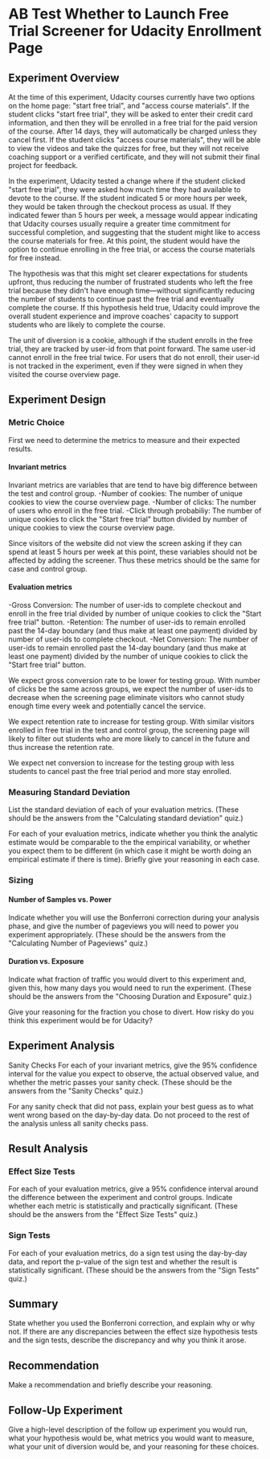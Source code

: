 # AB Test Whether to Launch Free Trial Screener for Udacity Enrollment Page

## Experiment Overview
At the time of this experiment, Udacity courses currently have two options on the home page: "start free trial", and "access course materials". If the student clicks "start free trial", they will be asked to enter their credit card information, and then they will be enrolled in a free trial for the paid version of the course. After 14 days, they will automatically be charged unless they cancel first. If the student clicks "access course materials", they will be able to view the videos and take the quizzes for free, but they will not receive coaching support or a verified certificate, and they will not submit their final project for feedback.

In the experiment, Udacity tested a change where if the student clicked "start free trial", they were asked how much time they had available to devote to the course. If the student indicated 5 or more hours per week, they would be taken through the checkout process as usual. If they indicated fewer than 5 hours per week, a message would appear indicating that Udacity courses usually require a greater time commitment for successful completion, and suggesting that the student might like to access the course materials for free. At this point, the student would have the option to continue enrolling in the free trial, or access the course materials for free instead. 

The hypothesis was that this might set clearer expectations for students upfront, thus reducing the number of frustrated students who left the free trial because they didn't have enough time—without significantly reducing the number of students to continue past the free trial and eventually complete the course. If this hypothesis held true, Udacity could improve the overall student experience and improve coaches' capacity to support students who are likely to complete the course.

The unit of diversion is a cookie, although if the student enrolls in the free trial, they are tracked by user-id from that point forward. The same user-id cannot enroll in the free trial twice. For users that do not enroll, their user-id is not tracked in the experiment, even if they were signed in when they visited the course overview page.

## Experiment Design
### Metric Choice
First we need to determine the metrics to measure and their expected results.

#### Invariant metrics
Invariant metrics are variables that are tend to have big difference between the test and control group.
-Number of cookies: The number of unique cookies to view the course overview page.
-Number of clicks: The number of users who enroll in the free trial.
-Click through probabiliy: The number of unique cookies to click the "Start free trial" button divided by number of unique cookies to view the course overview page. 

Since visitors of the website did not view the screen asking if they can spend at least 5 hours per week at this point, these variables should not be affected by adding the screener. Thus these metrics should be the same for case and control group.

#### Evaluation metrics
-Gross Conversion: The number of user-ids to complete checkout and enroll in the free trial divided by number of unique cookies to click the "Start free trial" button.
-Retention: The number of user-ids to remain enrolled past the 14-day boundary (and thus make at least one payment) divided by number of user-ids to complete checkout.
-Net Conversion: The number of user-ids to remain enrolled past the 14-day boundary (and thus make at least one payment) divided by the number of unique cookies to click the "Start free trial" button. 

We expect gross conversion rate to be lower for testing group. With number of clicks be the same across groups, we expect the number of user-ids to decrease when the screening page eliminate visitors who cannot study enough time every week and potentially cancel the service. 

We expect retention rate to increase for testing group. With similar visitors enrolled in free trial in the test and control group, the screening page will likely to filter out students who are more likely to cancel in the future and thus increase the retention rate.

We expect net conversion to increase for the testing group with less students to cancel past the free trial period and more stay enrolled.


### Measuring Standard Deviation
List the standard deviation of each of your evaluation metrics. (These should be the answers from the "Calculating standard deviation" quiz.)

For each of your evaluation metrics, indicate whether you think the analytic estimate would be comparable to the the empirical variability, or whether you expect them to be different (in which case it might be worth doing an empirical estimate if there is time). Briefly give your reasoning in each case.

### Sizing
#### Number of Samples vs. Power
Indicate whether you will use the Bonferroni correction during your analysis phase, and give the number of pageviews you will need to power you experiment appropriately. (These should be the answers from the "Calculating Number of Pageviews" quiz.)

#### Duration vs. Exposure
Indicate what fraction of traffic you would divert to this experiment and, given this, how many days you would need to run the experiment. (These should be the answers from the "Choosing Duration and Exposure" quiz.)

Give your reasoning for the fraction you chose to divert. How risky do you think this experiment would be for Udacity?

## Experiment Analysis
Sanity Checks
For each of your invariant metrics, give the 95% confidence interval for the value you expect to observe, the actual observed value, and whether the metric passes your sanity check. (These should be the answers from the "Sanity Checks" quiz.)

For any sanity check that did not pass, explain your best guess as to what went wrong based on the day-by-day data. Do not proceed to the rest of the analysis unless all sanity checks pass.

## Result Analysis
### Effect Size Tests
For each of your evaluation metrics, give a 95% confidence interval around the difference between the experiment and control groups. Indicate whether each metric is statistically and practically significant. (These should be the answers from the "Effect Size Tests" quiz.)

### Sign Tests
For each of your evaluation metrics, do a sign test using the day-by-day data, and report the p-value of the sign test and whether the result is statistically significant. (These should be the answers from the "Sign Tests" quiz.)

## Summary
State whether you used the Bonferroni correction, and explain why or why not. If there are any discrepancies between the effect size hypothesis tests and the sign tests, describe the discrepancy and why you think it arose.

## Recommendation
Make a recommendation and briefly describe your reasoning.

## Follow-Up Experiment
Give a high-level description of the follow up experiment you would run, what your hypothesis would be, what metrics you would want to measure, what your unit of diversion would be, and your reasoning for these choices.


